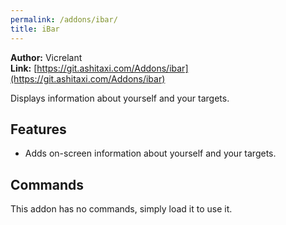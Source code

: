 ```yaml
---
permalink: /addons/ibar/
title: iBar
---
```


**Author:** Vicrelant<br/>
**Link:** [https://git.ashitaxi.com/Addons/ibar](https://git.ashitaxi.com/Addons/ibar)

Displays information about yourself and your targets.

## Features

  * Adds on-screen information about yourself and your targets.

## Commands

This addon has no commands, simply load it to use it.